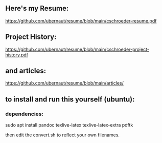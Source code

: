 
## Here's my Resume:
https://github.com/ubernaut/resume/blob/main/cschroeder-resume.pdf

## Project History:
https://github.com/ubernaut/resume/blob/main/cschroeder-project-history.pdf

## and articles:
https://github.com/ubernaut/resume/blob/main/articles/ 

## to install and run this yourself (ubuntu):

### dependencies:
sudo apt install pandoc texlive-latex texlive-latex-extra pdftk

then edit the convert.sh to reflect your own filenames. 
